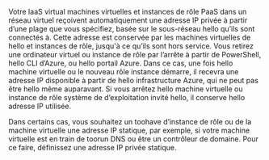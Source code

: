 Votre IaaS virtual machines virtuelles et instances de rôle PaaS dans un réseau virtuel reçoivent automatiquement une adresse IP privée à partir d’une plage que vous spécifiez, basée sur le sous-réseau hello qu’ils sont connectés à. Cette adresse est conservée par les machines virtuelles de hello et instances de rôle, jusqu'à ce qu’ils sont hors service. Vous retirez une ordinateur virtuel ou instance de rôle par l’arrête à partir de PowerShell, hello CLI d’Azure, ou hello portail Azure. Dans ce cas, une fois hello machine virtuelle ou le nouveau rôle instance démarre, il recevra une adresse IP disponible à partir de hello infrastructure Azure, qui ne peut pas être hello même auparavant. Si vous arrêtez hello machine virtuelle ou instance de rôle système de d’exploitation invité hello, il conserve hello adresse IP utilisée.  

Dans certains cas, vous souhaitez un toohave d’instance de rôle ou de la machine virtuelle une adresse IP statique, par exemple, si votre machine virtuelle est en train de toorun DNS ou être un contrôleur de domaine. Pour ce faire, définissez une adresse IP privée statique.

